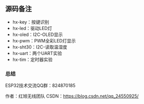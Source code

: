 ## 源码备注

- hx-key：按键识别
- hx-led：驱动LED灯
- hx-oled：I2C-OLED显示
- hx-pwm：PWM全彩LED灯显示
- hx-sht30：I2C-读取温湿度
- hx-uart：两个UART实验
- hx-tim：定时器实验

### 总结

ESP32技术交流QQ群：824870185

作者：红旭无线团队
CSDN：https://blog.csdn.net/qq_24550925/ 